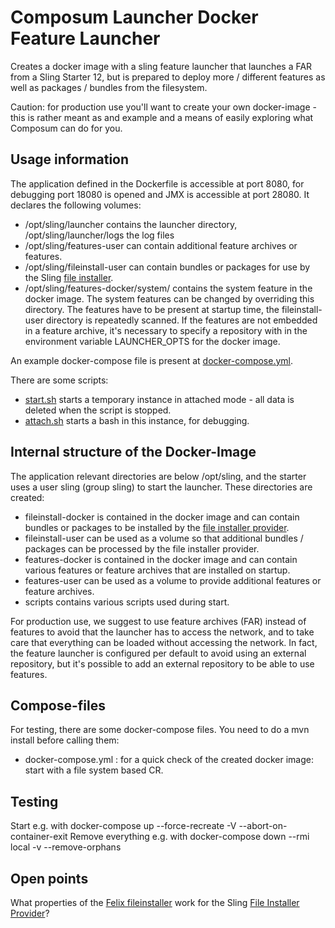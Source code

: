 # Composum Launcher Docker Feature Launcher

Creates a docker image with a sling feature launcher that launches a FAR from a Sling Starter 12, but is
prepared to deploy more / different features as well as packages / bundles from the filesystem.

Caution: for production use you'll want to create your own docker-image - this is rather meant as and example and a
means of easily exploring what Composum can do for you.

## Usage information

The application defined in the Dockerfile is accessible at port 8080, for debugging port 18080 is opened and JMX is accessible at port 28080. It declares the following volumes:

- /opt/sling/launcher contains the launcher directory, /opt/sling/launcher/logs the log files
- /opt/sling/features-user can contain additional feature archives or features.
- /opt/sling/fileinstall-user can contain bundles or packages for use by the Sling [file installer](https://sling.apache.org/documentation/bundles/file-installer-provider.html).
- /opt/sling/features-docker/system/ contains the system feature in the docker image. The system features can be changed by overriding this directory.
The features have to be present at startup time, the fileinstall-user directory is repeatedly scanned. If the features are not embedded in a feature archive, it's necessary to specify a repository with in the environment variable LAUNCHER_OPTS for the docker image.

An example docker-compose file is present at [docker-compose.yml](docker-compose.yml).

There are some scripts:
- [start.sh](start.sh) starts a temporary instance in attached mode - all data is deleted when the script is stopped.
- [attach.sh](attach.sh) starts a bash in this instance, for debugging.

## Internal structure of the Docker-Image

The application relevant directories are below /opt/sling, and the starter uses a user sling (group sling) to start the
launcher. These directories are created:

- fileinstall-docker is contained in the docker image and can contain bundles or packages to be installed by
  the [file installer provider](https://sling.apache.org/documentation/bundles/file-installer-provider.html).
- fileinstall-user can be used as a volume so that additional bundles / packages can be processed by the file installer
  provider.
- features-docker is contained in the docker image and can contain various features or feature archives that are
  installed on startup.
- features-user can be used as a volume to provide additional features or feature archives.
- scripts contains various scripts used during start.

For production use, we suggest to use feature archives (FAR) instead of features to avoid that the launcher has to
access the network, and to take care that everything can be loaded without accessing the network. In fact, the feature
launcher is configured per default to avoid using an external repository, but it's possible to add an external
repository to be able to use features.

## Compose-files

For testing, there are some docker-compose files. You need to do a mvn install before calling them:

- docker-compose.yml : for a quick check of the created docker image: start with a file system based CR.

## Testing

Start e.g. with docker-compose up --force-recreate -V --abort-on-container-exit Remove everything e.g. with
docker-compose down --rmi local -v --remove-orphans

## Open points
What properties of the [Felix fileinstaller](https://sling.apache.org/documentation/bundles/file-installer-provider.html) work for the Sling [File Installer Provider](https://sling.apache.org/documentation/bundles/file-installer-provider.html)?
